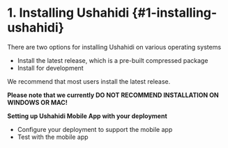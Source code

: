 # 1. Installing Ushahidi {#1-installing-ushahidi}

There are two options for installing Ushahidi on various operating systems

* Install the latest release, which is a pre-built compressed package
* Install for development

We recommend that most users install the latest release.

**Please note that we currently DO NOT RECOMMEND INSTALLATION ON WINDOWS OR MAC!**

**Setting up Ushahidi Mobile App with your deployment**

* Configure your deployment to support the mobile app
* Test with the mobile app



